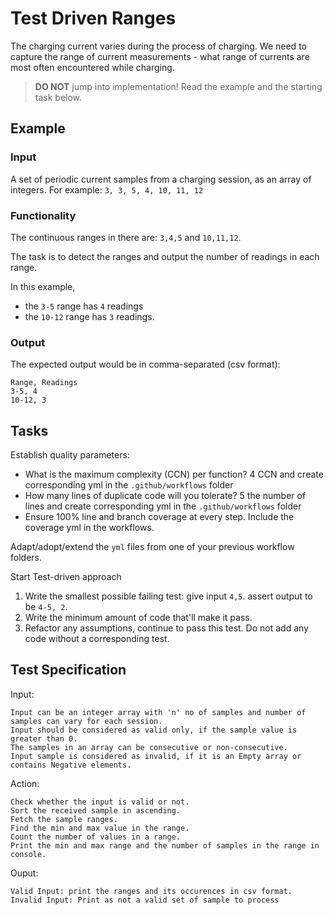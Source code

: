 # Test Driven Ranges

The charging current varies during the process of charging.
We need to capture the range of current measurements -
what range of currents are most often encountered while charging.

> **DO NOT** jump into implementation! Read the example and the starting task below.

## Example

### Input

A set of periodic current samples from a charging session,
as an array of integers. For example:
`3, 3, 5, 4, 10, 11, 12`

### Functionality

The continuous ranges in there are: `3,4,5` and `10,11,12`.

The task is to detect the ranges and
output the number of readings in each range.

In this example,

- the `3-5` range has `4` readings
- the `10-12` range has `3` readings.

### Output

The expected output would be in comma-separated (csv format):

```
Range, Readings
3-5, 4
10-12, 3
```

## Tasks

Establish quality parameters: 

- What is the maximum complexity (CCN) per function? 4 CCN and create corresponding yml in the `.github/workflows` folder
- How many lines of duplicate code will you tolerate? 5 the number of lines and create corresponding yml in the `.github/workflows` folder
- Ensure 100% line and branch coverage at every step. Include the coverage yml in the workflows.

Adapt/adopt/extend the `yml` files from one of your previous workflow folders.

Start Test-driven approach

1. Write the smallest possible failing test: give input `4,5`. assert output to be `4-5, 2`.
1. Write the minimum amount of code that'll make it pass.
1. Refactor any assumptions, continue to pass this test. Do not add any code without a corresponding test.

## Test Specification
Input:

    Input can be an integer array with 'n' no of samples and number of samples can vary for each session.
    Input should be considered as valid only, if the sample value is greater than 0.
    The samples in an array can be consecutive or non-consecutive.
    Input sample is considered as invalid, if it is an Empty array or contains Negative elements.

Action:

    Check whether the input is valid or not.
    Sort the received sample in ascending.
    Fetch the sample ranges.
    Find the min and max value in the range.
    Count the number of values in a range.
    Print the min and max range and the number of samples in the range in console.

Ouput:

    Valid Input: print the ranges and its occurences in csv format.
    Invalid Input: Print as not a valid set of sample to process

